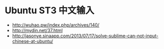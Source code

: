 # Ubuntu ST3 中文输入

- http://wuhao.pw/index.php/archives/140/
- http://mydin.net/37.html
- http://jasonye.sinaapp.com/2013/07/17/solve-sublime-can-not-input-chinese-at-ubuntu/